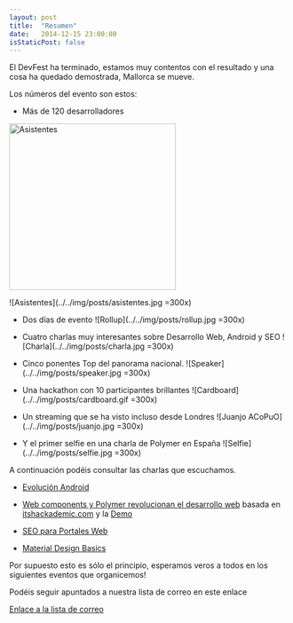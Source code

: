 ```yaml
---
layout: post
title:  "Resumen"
date:   2014-12-15 23:00:00
isStaticPost: false
---
```


El DevFest ha terminado, estamos muy contentos con el resultado y una cosa ha quedado demostrada, Mallorca se mueve.

Los números del evento son estos:

* Más de 120 desarrolladores
<img src="../../img/posts/asistentes.jpg" alt="Asistentes" style="width: 300px;"/>

![Asistentes](../../img/posts/asistentes.jpg =300x)

* Dos días de evento
![Rollup](../../img/posts/rollup.jpg =300x)

* Cuatro charlas muy interesantes sobre Desarrollo Web, Android y SEO
![Charla](../../img/posts/charla.jpg =300x)

* Cinco ponentes Top del panorama nacional.
![Speaker](../../img/posts/speaker.jpg =300x)

* Una hackathon con 10 participantes brillantes
![Cardboard](../../img/posts/cardboard.gif =300x)

* Un streaming que se ha visto incluso desde Londres
![Juanjo ACoPuO](../../img/posts/juanjo.jpg =300x)

* Y el primer selfie en una charla de Polymer en España
![Selfie](../../img/posts/selfie.jpg =300x)

A continuación podéis consultar las charlas que escuchamos.

* [Evolución Android](http://es.slideshare.net/RubnSerranoNez/evolucin-android-droidconmad-2014)

* [Web components y Polymer revolucionan el desarrollo web](https://docs.google.com/presentation/d/1ehemQ3hrkeW5qcbEsygPjya51ew-BcGpzaYmKhBiUYU/edit#slide=id.g3a2c73c49_00) basada en [itshackademic.com](http://itshackademic.com) y la [Demo](https://github.com/MallorcaJS/dev-fest-polymer)

* [SEO para Portales Web](https://drive.google.com/file/d/0B4zNIQm_wDuWanlaaFdabTcyTVU/view?usp=sharing)

* [Material Design Basics](http://www.slideshare.net/flipper83/material-design-basics)

Por supuesto esto es sólo el principio, esperamos veros a todos en los siguientes eventos que organicemos!

Podéis seguir apuntados a nuestra lista de correo en este enlace

[Enlace a la lista de correo](http://eepurl.com/7Fra9)
